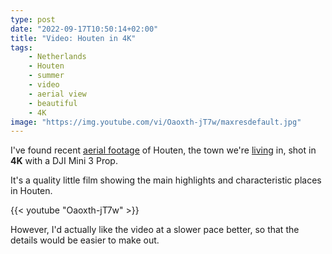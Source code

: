 ```yaml
---
type: post
date: "2022-09-17T10:50:14+02:00"
title: "Video: Houten in 4K"
tags:
    - Netherlands
    - Houten
    - summer
    - video
    - aerial view
    - beautiful
    - 4K
image: "https://img.youtube.com/vi/Oaoxth-jT7w/maxresdefault.jpg"
---
```


I've found recent [aerial footage](https://www.youtube.com/watch?v=Oaoxth-jT7w) of Houten, the town we're [living](/series/houten) in, shot in **4K** with a DJI Mini 3 Prop.

<!--more-->

It's a quality little film showing the main highlights and characteristic places in Houten.

{{< youtube "Oaoxth-jT7w" >}}

However, I'd actually like the video at a slower pace better, so that the details would be easier to make out.
